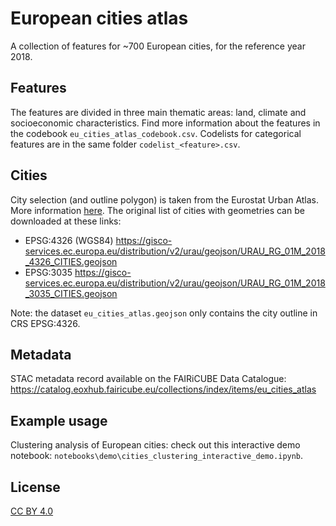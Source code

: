 # European cities atlas

A collection of features for ~700 European cities, for the reference year 2018.

## Features

The features are divided in three main thematic areas: land, climate and socioeconomic characteristics. Find more information about the features in the codebook `eu_cities_atlas_codebook.csv`.
Codelists for categorical features are in the same folder `codelist_<feature>.csv`.

## Cities

City selection (and outline polygon) is taken from the Eurostat Urban Atlas. More information [here](https://ec.europa.eu/eurostat/web/gisco/geodata/reference-data/administrative-units-statistical-units/urban-audit). The original list of cities with geometries can be downloaded at these links:

- EPSG:4326 (WGS84) <https://gisco-services.ec.europa.eu/distribution/v2/urau/geojson/URAU_RG_01M_2018_4326_CITIES.geojson>
- EPSG:3035 <https://gisco-services.ec.europa.eu/distribution/v2/urau/geojson/URAU_RG_01M_2018_3035_CITIES.geojson>

Note: the dataset `eu_cities_atlas.geojson` only contains the city outline in CRS EPSG:4326.

## Metadata

STAC metadata record available on the FAIRiCUBE Data Catalogue: https://catalog.eoxhub.fairicube.eu/collections/index/items/eu_cities_atlas

## Example usage

Clustering analysis of European cities: check out this interactive demo notebook: `notebooks\demo\cities_clustering_interactive_demo.ipynb`.

## License

[CC BY 4.0](https://creativecommons.org/licenses/by/4.0/)

